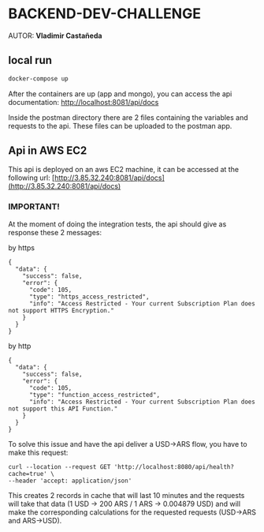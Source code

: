 # BACKEND-DEV-CHALLENGE

AUTOR: **Vladimir Castañeda**

## local run

```bash
docker-compose up
```

After the containers are up (app and mongo), you can access the api documentation: [http://localhost:8081/api/docs](http://localhost:8081/api/docs)

Inside the postman directory there are 2 files containing the variables and requests to the api. These files can be uploaded to the postman app.

## Api in AWS EC2 

This api is deployed on an aws EC2 machine, it can be accessed at the following url: [http://3.85.32.240:8081/api/docs](http://3.85.32.240:8081/api/docs)

### IMPORTANT!

At the moment of doing the integration tests, the api should give as response these 2 messages:

by https
```
{
  "data": {
    "success": false,
    "error": {
      "code": 105,
      "type": "https_access_restricted",
      "info": "Access Restricted - Your current Subscription Plan does not support HTTPS Encryption."
    }
  }
}
```

by http
```
{
  "data": {
    "success": false,
    "error": {
      "code": 105,
      "type": "function_access_restricted",
      "info": "Access Restricted - Your current Subscription Plan does not support this API Function."
    }
  }
}
```

To solve this issue and have the api deliver a USD->ARS flow, you have to make this request:

```
curl --location --request GET 'http://localhost:8080/api/health?cache=true' \
--header 'accept: application/json'
```

This creates 2 records in cache that will last 10 minutes and the requests will take that data (1 USD -> 200 ARS / 1 ARS -> 0.004879 USD) and will make the corresponding calculations for the requested requests (USD->ARS and ARS->USD).